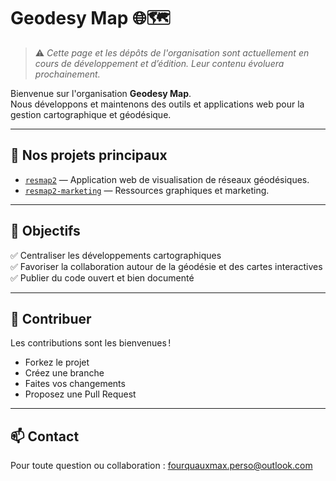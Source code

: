 # Geodesy Map 🌐🗺️

> ⚠️ _Cette page et les dépôts de l'organisation sont actuellement en cours de développement et d’édition. Leur contenu évoluera prochainement._

Bienvenue sur l'organisation **Geodesy Map**.  
Nous développons et maintenons des outils et applications web pour la gestion cartographique et géodésique.

---

## 📌 Nos projets principaux

- [`resmap2`](https://github.com/geodesy-map/resmap2) — Application web de visualisation de réseaux géodésiques.
- [`resmap2-marketing`](https://github.com/geodesy-map/resmap2-marketing) — Ressources graphiques et marketing.

---

## 🎯 Objectifs

✅ Centraliser les développements cartographiques  
✅ Favoriser la collaboration autour de la géodésie et des cartes interactives  
✅ Publier du code ouvert et bien documenté  

---

## 👥 Contribuer

Les contributions sont les bienvenues !  
- Forkez le projet
- Créez une branche
- Faites vos changements
- Proposez une Pull Request

---

## 📫 Contact

Pour toute question ou collaboration : [fourquauxmax.perso@outlook.com](mailto:fourquauxmax.perso@outlook.com)
